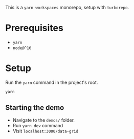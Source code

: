 This is a `yarn workspaces` monorepo, setup with `turborepo`.

# Prerequisites

- `yarn`
- `node@^16`

# Setup

Run the `yarn` command in the project's root.

```sh
yarn
```

## Starting the demo

- Navigate to the `demos/` folder.
- Run `yarn dev` command
- Visit `localhost:3000/data-grid` 